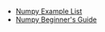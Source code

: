 * [Numpy Example List](http://www.scipy.org/Numpy_Example_List)
* [Numpy Beginner's Guide](http://www.packtpub.com/numpy-1-5-using-real-world-examples-beginners-guide/book)